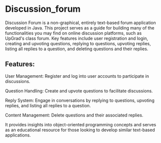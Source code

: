 # Discussion_forum

Discussion Forum is a non-graphical, entirely text-based forum application developed in Java. This project serves as a guide for building many of the functionalities you may find on online discussion platforms, such as UpGrad's class forum. Key features include user registration and login, creating and upvoting questions, replying to questions, upvoting replies, listing all replies to a question, and deleting questions and their replies.

## Features:

User Management: Register and log into user accounts to participate in discussions.

Question Handling: Create and upvote questions to facilitate discussions.

Reply System: Engage in conversations by replying to questions, upvoting replies, and listing all replies to a question.

Content Management: Delete questions and their associated replies.

It provides insights into object-oriented programming concepts and serves as an educational resource for those looking to develop similar text-based applications.
